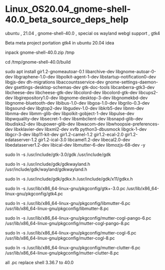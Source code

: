 # Linux_OS20.04_gnome-shell-40.0_beta_source_deps_help
ubuntu , 21.04 , gnome-shell-40.0 , special os wayland webgl support , gtk4

Beta meta project portation gtk4 in ubuntu 20.04 idea

inpack gnome-shell-40.0.zip /tmp

cd /tmp/gnome-shell-40.0/build

sudo apt install gir1.2-gnomeautoar-0.1 libarchive-dev libgnome-autoar-0-dev libgraphene-1.0-dev libpolkit-agent-1-dev libstartup-notification0-dev libgjs-dev dh-migrations libaccountsservice-dev gnome-settings-daemon-dev gsettings-desktop-schemas-dev gtk-doc-tools libcanberra-gtk3-dev libcheese-dev libcheese-gtk-dev libcolord-dev libcolord-gtk-dev libcups2-dev libgirepository1.0-dev libgnome-desktop-3-dev libgnomekbd-dev libgnome-bluetooth-dev libibus-1.0-dev libgoa-1.0-dev libgrilo-0.3-dev libgsound-dev libgtop2-dev libgudev-1.0-dev libkrb5-dev libnm-dev libnma-dev libmm-glib-dev libpolkit-gobject-1-dev libpulse-dev libpwquality-dev libsecret-1-dev libsmbclient-dev libsnapd-glib-dev libudisks2-dev libupower-glib-dev libwacom-dev libwhoopsie-preferences-dev libxklavier-dev libxml2-dev xvfb python3-dbusmock libgck-1-dev libgcr-3-dev libp11-kit-dev  gir1.2-camel-1.2 gir1.2-ecal-2.0 gir1.2-edataserver-1.2 gir1.2-ical-3.0 libcamel1.2-dev libecal2.0-dev libedataserver1.2-dev libical-dev libmutter-6-dev libmozjs-68-dev -y

sudo ln -s /usr/include/gtk-3.0/gdk /usr/include/gdk

sudo ln -s /usr/include/gdk/gdkwayland.h /usr/include/gdk/wayland/gdkwayland.h

sudo ln -s /usr/include/gdk/gdkx.h  /usr/include/gdk/x11/gdkx.h

sudo ln -s /usr/lib/x86_64-linux-gnu/pkgconfig/gtk+-3.0.pc /usr/lib/x86_64-linux-gnu/pkgconfig/gtk4.pc

sudo ln -s /usr/lib/x86_64-linux-gnu/pkgconfig/libmutter-6.pc /usr/lib/x86_64-linux-gnu/pkgconfig/libmutter-8.pc

sudo ln -s /usr/lib/x86_64-linux-gnu/pkgconfig/mutter-cogl-pango-6.pc /usr/lib/x86_64-linux-gnu/pkgconfig/mutter-cogl-pango-8.pc

sudo ln -s /usr/lib/x86_64-linux-gnu/pkgconfig/mutter-cogl-6.pc /usr/lib/x86_64-linux-gnu/pkgconfig/mutter-cogl-8.pc

sudo ln -s /usr/lib/x86_64-linux-gnu/pkgconfig/mutter-clutter-6.pc /usr/lib/x86_64-linux-gnu/pkgconfig/mutter-clutter-8.pc

all .pc replace shell 3.36.7 to 40.0
